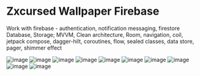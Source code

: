 # Zxcursed Wallpaper Firebase
Work with firebase - authentication, notification messaging, firestore Database, Storage; 
MVVM, Clean architecture, Room, navigation, coil, jetpack compose, dagger-hilt, coroutines, flow, sealed classes, data store, pager, shimmer effect

![image](https://user-images.githubusercontent.com/91003195/220918609-215635a0-b7b1-40a6-b073-b1a75fada4f5.png)
![image](https://user-images.githubusercontent.com/91003195/220918639-9b84d88a-b5d8-4260-9e32-2baaf12a9ba3.png)
![image](https://user-images.githubusercontent.com/91003195/220918661-30c1bd27-3a4e-4764-b179-e05356ee4eb6.png)
![image](https://user-images.githubusercontent.com/91003195/220918687-36b0e811-e20e-4697-9bdc-808b5fd0c118.png)
![image](https://user-images.githubusercontent.com/91003195/220918720-2d8d043c-a1e3-42c6-86d9-1d17444125ab.png)
![image](https://user-images.githubusercontent.com/91003195/220918756-fa8e820f-f6fe-4362-99c0-e6225011389b.png)
![image](https://user-images.githubusercontent.com/91003195/220918787-c5b209de-6186-4deb-bf84-faa4c93c3e1d.png)
![image](https://user-images.githubusercontent.com/91003195/220918811-4aa0df07-6a84-4493-a00c-08ce53a0e2b4.png)
![image](https://user-images.githubusercontent.com/91003195/220918830-89d00d90-046f-4855-a359-2524ebdc0f0c.png)
![image](https://user-images.githubusercontent.com/91003195/220918851-177e193c-71f8-4094-b09f-8524a9fc11bb.png)
